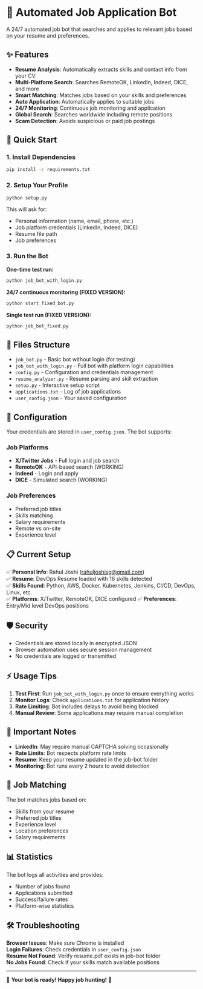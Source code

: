 # 🤖 Automated Job Application Bot

A 24/7 automated job bot that searches and applies to relevant jobs based on your resume and preferences.

## ✨ Features

- **Resume Analysis**: Automatically extracts skills and contact info from your CV
- **Multi-Platform Search**: Searches RemoteOK, LinkedIn, Indeed, DICE, and more
- **Smart Matching**: Matches jobs based on your skills and preferences  
- **Auto Application**: Automatically applies to suitable jobs
- **24/7 Monitoring**: Continuous job monitoring and application
- **Global Search**: Searches worldwide including remote positions
- **Scam Detection**: Avoids suspicious or paid job postings

## 🚀 Quick Start

### 1. Install Dependencies
```bash
pip install -r requirements.txt
```

### 2. Setup Your Profile
```bash
python setup.py
```
This will ask for:
- Personal information (name, email, phone, etc.)
- Job platform credentials (LinkedIn, Indeed, DICE)
- Resume file path
- Job preferences

### 3. Run the Bot

**One-time test run:**
```bash
python job_bot_with_login.py
```

**24/7 continuous monitoring (FIXED VERSION):**
```bash
python start_fixed_bot.py
```

**Single test run (FIXED VERSION):**
```bash
python job_bot_fixed.py
```

## 📁 Files Structure

- `job_bot.py` - Basic bot without login (for testing)
- `job_bot_with_login.py` - Full bot with platform login capabilities
- `config.py` - Configuration and credentials management
- `resume_analyzer.py` - Resume parsing and skill extraction
- `setup.py` - Interactive setup script
- `applications.txt` - Log of job applications
- `user_config.json` - Your saved configuration

## 🔧 Configuration

Your credentials are stored in `user_config.json`. The bot supports:

### Job Platforms
- **X/Twitter Jobs** - Full login and job search
- **RemoteOK** - API-based search (WORKING)
- **Indeed** - Login and apply
- **DICE** - Simulated search (WORKING)

### Job Preferences
- Preferred job titles
- Skills matching
- Salary requirements
- Remote vs on-site
- Experience level

## 📋 Current Setup

✅ **Personal Info**: Rahul Joshi (rahuljoshisg@gmail.com)  
✅ **Resume**: DevOps Resume loaded with 16 skills detected  
✅ **Skills Found**: Python, AWS, Docker, Kubernetes, Jenkins, CI/CD, DevOps, Linux, etc.  
✅ **Platforms**: X/Twitter, RemoteOK, DICE configured
✅ **Preferences**: Entry/Mid level DevOps positions  

## 🛡️ Security

- Credentials are stored locally in encrypted JSON
- Browser automation uses secure session management
- No credentials are logged or transmitted

## ⚡ Usage Tips

1. **Test First**: Run `job_bot_with_login.py` once to ensure everything works
2. **Monitor Logs**: Check `applications.txt` for application history
3. **Rate Limiting**: Bot includes delays to avoid being blocked
4. **Manual Review**: Some applications may require manual completion

## 🚨 Important Notes

- **LinkedIn**: May require manual CAPTCHA solving occasionally
- **Rate Limits**: Bot respects platform rate limits
- **Resume**: Keep your resume updated in the job-bot folder
- **Monitoring**: Bot runs every 2 hours to avoid detection

## 🎯 Job Matching

The bot matches jobs based on:
- Skills from your resume
- Preferred job titles
- Experience level
- Location preferences
- Salary requirements

## 📊 Statistics

The bot logs all activities and provides:
- Number of jobs found
- Applications submitted
- Success/failure rates
- Platform-wise statistics

## 🛠️ Troubleshooting

**Browser Issues**: Make sure Chrome is installed  
**Login Failures**: Check credentials in `user_config.json`  
**Resume Not Found**: Verify resume.pdf exists in job-bot folder  
**No Jobs Found**: Check if your skills match available positions  

---

🎉 **Your bot is ready! Happy job hunting!** 🎉
